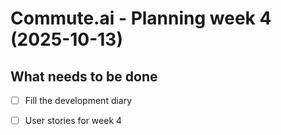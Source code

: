 # Commute.ai - Planning week 4 (2025-10-13)

## What needs to be done

- [ ] Fill the development diary
- [ ] User stories for week 4

